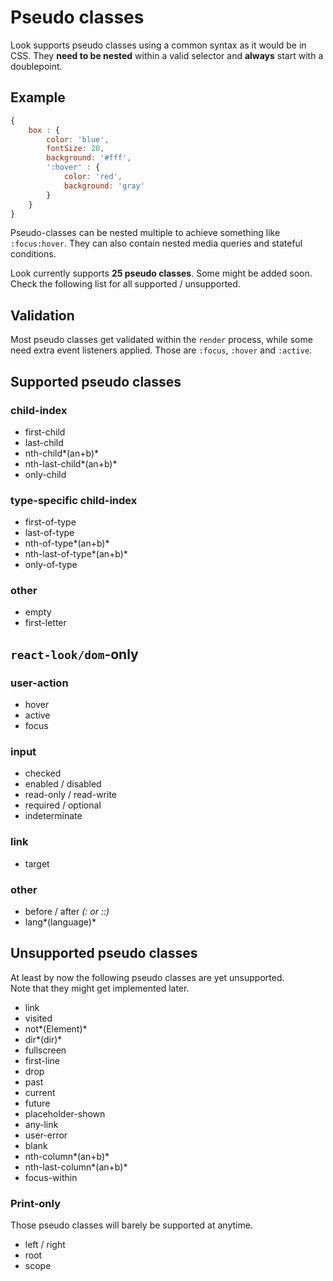 # Pseudo classes

Look supports pseudo classes using a common syntax as it would be in CSS. They **need to be nested** within a valid selector and **always** start with a doublepoint.

## Example
```javascript
{
	box : {
		color: 'blue',
		fontSize: 20,
		background: '#fff',
		':hover' : {
			color: 'red',
			background: 'gray'
		}
	}
}
```
Pseudo-classes can be nested multiple to achieve something like `:focus:hover`. They can also contain nested media queries and stateful conditions.

Look currently supports **25 pseudo classes**. Some might be added soon. Check the following list for all supported / unsupported.

## Validation
Most pseudo classes get validated within the `render` process, while some need extra event listeners applied. Those are `:focus`, `:hover` and `:active`.

## Supported pseudo classes
### child-index
* first-child
* last-child
* nth-child*(an+b)*
* nth-last-child*(an+b)*
* only-child

### type-specific child-index
* first-of-type
* last-of-type
* nth-of-type*(an+b)*
* nth-last-of-type*(an+b)*
* only-of-type

### other
* empty
* first-letter

## `react-look/dom`-only
### user-action
* hover
* active
* focus

### input
* checked
* enabled / disabled
* read-only / read-write
* required / optional
* indeterminate

### link
* target

### other
* before / after *(: or ::)*
* lang*(language)*

## Unsupported pseudo classes
At least by now the following pseudo classes are yet unsupported. <br>
Note that they might get implemented later.

* link
* visited
* not*(Element)*
* dir*(dir)*
* fullscreen
* first-line
* drop
* past
* current
* future
* placeholder-shown
* any-link
* user-error
* blank
* nth-column*(an+b)*
* nth-last-column*(an+b)*
* focus-within


### Print-only
Those pseudo classes will barely be supported at anytime.

* left / right
* root
* scope
